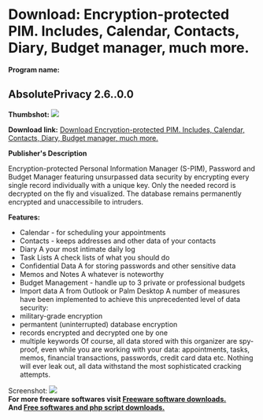 # Download: Encryption-protected PIM. Includes, Calendar, Contacts, Diary, Budget manager, much more.

**Program name:**

## AbsolutePrivacy 2.6..0.0

  
**Thumbshot:** ![](http://www.freewarefiles.com/screenshot/absprivacy24_md.gif)   
  
**Download link:** [Download Encryption-protected PIM. Includes, Calendar, Contacts, Diary, Budget manager, much more.](http://freesoftwares.boysofts.com/AbsolutePrivacy_program_37530.html)  
  


**Publisher's Description**  
  


Encryption-protected Personal Information Manager (S-PIM), Password and Budget Manager featuring unsurpassed data security by encrypting every single record individually with a unique key. Only the needed record is decrypted on the fly and visualized. The database remains permanently encrypted and unaccessibile to intruders. 

**Features:**

  * Calendar - for scheduling your appointments 
  * Contacts - keeps addresses and other data of your contacts 
  * Diary A your most intimate daily log 
  * Task Lists A check lists of what you should do 
  * Confidential Data A for storing passwords and other sensitive data 
  * Memos and Notes A whatever is noteworthy 
  * Budget Management - handle up to 3 private or professional budgets 
  * Import data A from Outlook or Palm Desktop 
A number of measures have been implemented to achieve this unprecedented level of data security: 
  * military-grade encryption 
  * permantent (uninterrupted) database encryption 
  * records encrypted and decrypted one by one 
  * multiple keywords 
Of course, all data stored with this organizer are spy-proof, even while you are working with your data: appointments, tasks, memos, financial transactions, passwords, credit card data etc. Nothing will ever leak out, all data withstand the most sophisticated cracking attempts. 

  
  
Screenshot: ![](http://www.freewarefiles.com/screenshot/absprivacy24.gif)   
**For more freeware softwares visit [Freeware software downloads.](http://freesoftwares.boysofts.com/)**   
**And [Free softwares and php script downloads.](http://www.boysofts.com/)**
